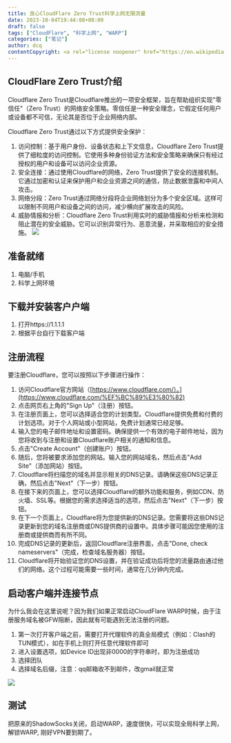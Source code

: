 ```yaml
---
title: 良心CloudFlare Zero Trust科学上网无限流量
date: 2023-10-04T19:44:08+08:00
draft: false
tags: ["CloudFlare", "科学上网", "WARP"]
categories: ["笔记"]
author: dcq
contentCopyright: <a rel="license noopener" href="https://en.wikipedia.org/wiki/Wikipedia:Text_of_Creative_Commons_Attribution-ShareAlike_3.0_Unported_License" target="_blank">Creative Commons Attribution-ShareAlike License</a>
---
```

## CloudFlare Zero Trust介绍

Cloudflare Zero Trust是Cloudflare推出的一项安全框架，旨在帮助组织实现"零信任"（Zero Trust）的网络安全策略。零信任是一种安全理念，它假定任何用户或设备都不可信，无论其是否位于企业网络内部。

Cloudflare Zero Trust通过以下方式提供安全保护：

1. 访问控制：基于用户身份、设备状态和上下文信息，Cloudflare Zero Trust提供了细粒度的访问控制。它使用多种身份验证方法和安全策略来确保只有经过授权的用户和设备可以访问企业资源。
2. 安全连接：通过使用Cloudflare的网络，Zero Trust提供了安全的连接机制。它通过加密和认证来保护用户和企业资源之间的通信，防止数据泄露和中间人攻击。
3. 网络分段：Zero Trust通过网络分段将企业网络划分为多个安全区域。这样可以限制不同用户和设备之间的访问，减少横向扩展攻击的风险。
4. 威胁情报和分析：Cloudflare Zero Trust利用实时的威胁情报和分析来检测和阻止潜在的安全威胁。它可以识别异常行为、恶意流量，并采取相应的安全措施。
![](https://gitee.com/spring3th/pubpic/raw/master/img/cf.avif)
## 准备就绪

1. 电脑/手机
2. 科学上网环境

## 下载并安装客户户端

1. 打开https://1.1.1.1
2. 根据平台自行下载客户端

## 注册流程

要注册Cloudflare，您可以按照以下步骤进行操作：

1. 访问Cloudflare官方网站（[](https://www.cloudflare.com/%EF%BC%89%E3%80%82)[https://www.cloudflare.com/）。](https://www.cloudflare.com/%EF%BC%89%E3%80%82)
2. 点击网页右上角的"Sign Up"（注册）按钮。
3. 在注册页面上，您可以选择适合您的计划类型。Cloudflare提供免费和付费的计划选项。对于个人网站或小型网站，免费计划通常已经足够。
4. 输入您的电子邮件地址和设置密码。确保提供一个有效的电子邮件地址，因为您将收到与注册和设置Cloudflare账户相关的通知和信息。
5. 点击"Create Account"（创建账户）按钮。
6. 随后，您将被要求添加您的网站。输入您的网站域名，然后点击"Add Site"（添加网站）按钮。
7. Cloudflare将扫描您的域名并显示相关的DNS记录。请确保这些DNS记录正确，然后点击"Next"（下一步）按钮。
8. 在接下来的页面上，您可以选择Cloudflare的额外功能和服务，例如CDN、防火墙、SSL等。根据您的需求选择适当的选项，然后点击"Next"（下一步）按钮。
9. 在下一个页面上，Cloudflare将为您提供新的DNS记录。您需要将这些DNS记录更新到您的域名注册商或DNS提供商的设置中。具体步骤可能因您使用的注册商或提供商而有所不同。
10. 完成DNS记录的更新后，返回Cloudflare注册界面，点击"Done, check nameservers"（完成，检查域名服务器）按钮。
11. Cloudflare将开始验证您的DNS设置，并在验证成功后将您的流量路由通过他们的网络。这个过程可能需要一些时间，通常在几分钟内完成。

## 启动客户端并连接节点

为什么我会在这里说呢？因为我们如果正常启动CloudFlare WARP时候，由于注册服务域名被GFW阻断，因此就有可能遇到无法注册的问题。

1. 第一次打开客户端之前，需要打开代理软件的真全局模式（例如：Clash的TUN模式），如在手机上则打开任意代理软件即可
2. 进入设置选项，如Device ID出现非0000的字符串时，即为注册成功
3. 选择团队
4. 选择域名后缀，注意：qq邮箱收不到邮件，改gmail就正常


![](https://gitee.com/spring3th/pubpic/raw/master/img/cv2.avif)
## 测试

把原来的ShadowSocks关闭，启动WARP，速度很快，可以实现全局科学上网，解锁WARP, 刚好VPN要到期了。
